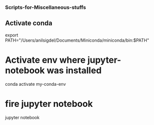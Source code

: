 ### Scripts-for-Miscellaneous-stuffs ###

## Activate conda 
export PATH="/Users/anilsigdel/Documents/Miniconda/miniconda/bin:$PATH"

# Activate env where jupyter-notebook was installed
conda activate my-conda-env

# fire jupyter notebook
jupyter notebook
